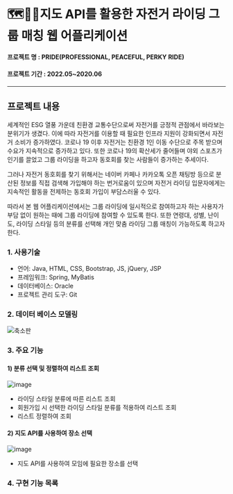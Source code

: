 # 🗺🚴‍♀️지도 API를 활용한 자전거 라이딩 그룹 매칭 웹 어플리케이션
#### 프로젝트 명 : PRIDE(PROFESSIONAL, PEACEFUL, PERKY RIDE)
#### 프로젝트 기간 : 2022.05~2020.06
---
## 프로젝트 내용
  세계적인 ESG 열풍 가운데 친환경 교통수단으로써 자전거를 긍정적 관점에서 바라보는 분위기가 생겼다. 이에 따라 자전거를 이용할 때 필요한 인프라 지원이 강화되면서 자전거 소비가 증가하였다. 코로나 19 이후 자전거는 친환경 1인 이동 수단으로 주목 받으며 수요가 지속적으로 증가하고 있다. 또한 코로나 19의 확산세가 줄어들며 야외 스포츠가 인기를 끌었고 그룹 라이딩을 하고자 동호회를 찾는 사람들이 증가하는 추세이다. 

  그러나 자전거 동호회를 찾기 위해서는 네이버 카페나 카카오톡 오픈 채팅방 등으로 분산된 정보를 직접 검색해 가입해야 하는 번거로움이 있으며 자전거 라이딩 입문자에게는 지속적인 활동을 전제하는 동호회 가입이 부담스러울 수 있다.

   따라서 본 웹 어플리케이션에서는 그룹 라이딩에 일시적으로 참여하고자 하는 사용자가 부담 없이 원하는 때에 그룹 라이딩에 참여할 수 있도록 한다. 또한 연령대, 성별, 난이도, 라이딩 스타일 등의 분류를 선택해 개인 맞춤 라이딩 그룹 매칭이 가능하도록 하고자 한다.

### 1. 사용기술
- 언어: Java, HTML, CSS, Bootstrap, JS, jQuery, JSP
- 프레임워크: Spring, MyBatis
- 데이터베이스: Oracle
- 프로젝트 관리 도구: Git

### 2. 데이터 베이스 모델링 
![축소판](https://user-images.githubusercontent.com/70316215/176845461-50cda1be-98cf-4d7d-a440-d07505d1cf4f.png)

### 3. 주요 기능
#### 1) 분류 선택 및 정렬하여 리스트 조회
![image](https://user-images.githubusercontent.com/70316215/176846006-92bbab38-3205-4464-90b2-b23b45d547e2.png)
- 라이딩 스타일 분류에 따른 리스트 조회
- 회원가입 시 선택한 라이딩 스타일 분류를 적용하여 리스트 조회
- 리스트 정렬하여 조회

#### 2) 지도 API를 사용하여 장소 선택
![image](https://user-images.githubusercontent.com/70316215/176847106-63b40b01-77c0-4436-955c-c4a150d09dbf.png)
- 지도 API를 사용하여 모임에 필요한 장소를 선택

### 4. 구현 기능 목록



